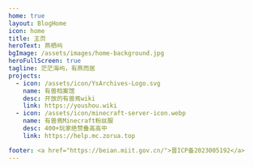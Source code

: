 ```yaml
---
home: true
layout: BlogHome
icon: home
title: 主页
heroText: 燕栖屿
bgImage: /assets/images/home-background.jpg
heroFullScreen: true
tagline: 茫茫海屿，有燕而居
projects:
  - icon: /assets/icon/YsArchives-Logo.svg
    name: 有兽档案馆
    desc: 开放的有兽焉wiki
    link: https://youshou.wiki
  - icon: /assets/icon/minecraft-server-icon.webp
    name: 有兽焉Minecraft粉丝服
    desc: 400+玩家绝赞叠高高中
    link: https://help.mc.zorua.top

footer: <a href="https://beian.miit.gov.cn/">晋ICP备2023005192</a>
---
```

